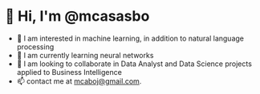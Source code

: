 # 👋 Hi, I'm @mcasasbo
- 👀 I am interested in machine learning, in addition to natural language processing
- 🌱 I am currently learning neural networks
- 💞️ I am looking to collaborate in Data Analyst and Data Science projects applied to Business Intelligence
- 📫 contact me at mcaboj@gmail.com.

<!---
mcasasbo/mcasasbo is a ✨ special ✨ repository because its `README.md` (this file) appears on your GitHub profile.
You can click the Preview link to take a look at your changes.
--->
